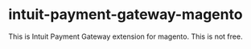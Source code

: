 intuit-payment-gateway-magento
==============================

This is Intuit Payment Gateway extension for magento.  This is not free.
